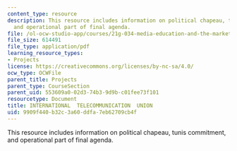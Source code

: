 ```yaml
---
content_type: resource
description: This resource includes information on political chapeau, tunis commitment,
  and operational part of final agenda.
file: /ol-ocw-studio-app/courses/21g-034-media-education-and-the-marketplace-fall-2005/9909f440b32c3a60ddfa7eb62709cb4f_MIT21G_034F05_ocwprepcom3f.pdf
file_size: 614491
file_type: application/pdf
learning_resource_types:
- Projects
license: https://creativecommons.org/licenses/by-nc-sa/4.0/
ocw_type: OCWFile
parent_title: Projects
parent_type: CourseSection
parent_uid: 553609a0-02d3-74b3-9d9b-c01fee73f101
resourcetype: Document
title: INTERNATIONAL  TELECOMMUNICATION  UNION
uid: 9909f440-b32c-3a60-ddfa-7eb62709cb4f
---
```

This resource includes information on political chapeau, tunis commitment, and operational part of final agenda.